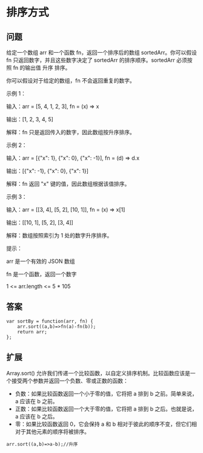 # 排序方式

## 问题

给定一个数组 arr 和一个函数 fn，返回一个排序后的数组 sortedArr。你可以假设 fn 只返回数字，并且这些数字决定了 sortedArr 的排序顺序。sortedArr 必须按照 fn 的输出值 升序 排序。

你可以假设对于给定的数组，fn 不会返回重复的数字。

示例 1：

输入：arr = [5, 4, 1, 2, 3], fn = (x) => x

输出：[1, 2, 3, 4, 5]

解释：fn 只是返回传入的数字，因此数组按升序排序。

示例 2：

输入：arr = [{"x": 1}, {"x": 0}, {"x": -1}], fn = (d) => d.x

输出：[{"x": -1}, {"x": 0}, {"x": 1}]

解释：fn 返回 "x" 键的值，因此数组根据该值排序。

示例 3：

输入：arr = [[3, 4], [5, 2], [10, 1]], fn = (x) => x[1]

输出：[[10, 1], [5, 2], [3, 4]]

解释：数组按照索引为 1 处的数字升序排序。

提示：

arr 是一个有效的 JSON 数组

fn 是一个函数，返回一个数字

1 <= arr.length <= 5 \* 105

## 答案
```
var sortBy = function(arr, fn) {
    arr.sort((a,b)=>fn(a)-fn(b));
    return arr;
};
```
## 扩展
Array.sort() 允许我们传递一个比较函数，以自定义排序机制。比较函数应该是一个接受两个参数并返回一个负数、零或正数的函数：

- 负数：如果比较函数返回一个小于零的值，它将把 a 排到 b 之前。简单来说，a 应该在 b 之前。
- 正数：如果比较函数返回一个大于零的值，它将把 a 排到 b 之后。也就是说，a 应该在 b 之后。
- 零：如果比较函数返回 0，它会保持 a 和 b 相对于彼此的顺序不变，但它们相对于其他元素的顺序将被排序。

```
arr.sort((a,b)=>a-b);//升序
```